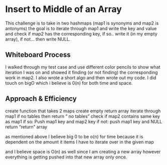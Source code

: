 # Insert to Middle of an Array
<!-- Description of the challenge -->
This challenge is to take in two hashmaps (map1 is synonyms and map2 is antonyms) the goal is to iterate through map1 and write the key and value and check if map2 has the corresponding key, if so.. write it (in my empty array), if not... then write NULL.

## Whiteboard Process
<!-- Embedded whiteboard image -->
I walked through my test case and use different color pencils to show what iteration I was on and showed it finding (or not finding) the corresponding work in map2.
I also wrote a short algo and then wrote out my code. I did touch on bigO which i believe is 0(n) for both time and space.

## Approach & Efficiency
<!-- What approach did you take? Discuss Why. What is the Big O space/time for this approach? -->

create function that takes 2 maps
create empty return array
iterate through map1
if no tables then return “ no tables”
check if map2 contains same key as map1
if so: Push map1 key and map2 key
if not: push map1 key and NULL
return “return” array

as mentioned above I believe big 0 to be o(n) for time because it is dependent on the amount it items I have to iterate over in the given map

and I believe space is O(n) as well since I am creating a new array however everything is getting pushed into that new array only once.
